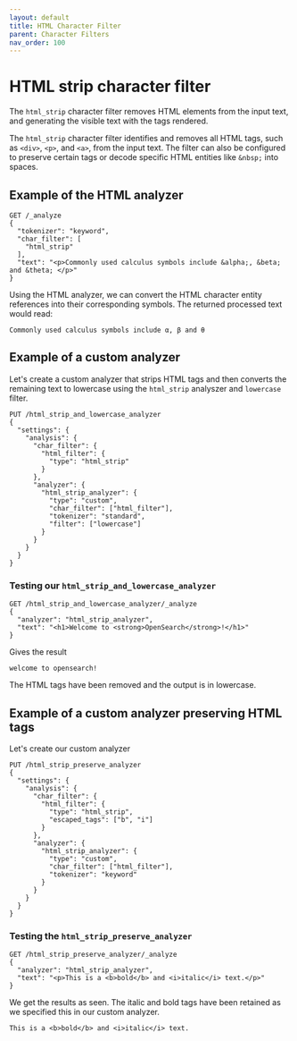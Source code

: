 ```yaml
---
layout: default
title: HTML Character Filter
parent: Character Filters
nav_order: 100
---
```


# HTML strip character filter
The `html_strip` character filter removes HTML elements from the input text, and generating the visible text with the tags rendered.

The `html_strip` character filter identifies and removes all HTML tags, such as `<div>`, `<p>`, and `<a>`, from the input text. The filter can also be configured to preserve certain tags or decode specific HTML entities like `&nbsp;` into spaces.

## Example of the HTML analyzer
```
GET /_analyze
{
  "tokenizer": "keyword",
  "char_filter": [
    "html_strip"
  ],
  "text": "<p>Commonly used calculus symbols include &alpha;, &beta; and &theta; </p>"
}
```
Using the HTML analyzer, we can convert the HTML character entity references into their corresponding symbols. The returned processed text would read:

```
Commonly used calculus symbols include α, β and θ 
```

## Example of a custom analyzer 

Let's create a custom analyzer that strips HTML tags and then converts the remaining text to lowercase using the `html_strip` analyszer and `lowercase` filter.
```
PUT /html_strip_and_lowercase_analyzer
{
  "settings": {
    "analysis": {
      "char_filter": {
        "html_filter": {
          "type": "html_strip"
        }
      },
      "analyzer": {
        "html_strip_analyzer": {
          "type": "custom",
          "char_filter": ["html_filter"],
          "tokenizer": "standard",
          "filter": ["lowercase"]
        }
      }
    }
  }
}
```
### Testing our `html_strip_and_lowercase_analyzer`
```
GET /html_strip_and_lowercase_analyzer/_analyze
{
  "analyzer": "html_strip_analyzer",
  "text": "<h1>Welcome to <strong>OpenSearch</strong>!</h1>"
}
```
Gives the result
```
welcome to opensearch!
```
The HTML tags have been removed and the output is in lowercase.

## Example of a custom analyzer preserving HTML tags
Let's create our custom analyzer
```
PUT /html_strip_preserve_analyzer
{
  "settings": {
    "analysis": {
      "char_filter": {
        "html_filter": {
          "type": "html_strip",
          "escaped_tags": ["b", "i"]
        }
      },
      "analyzer": {
        "html_strip_analyzer": {
          "type": "custom",
          "char_filter": ["html_filter"],
          "tokenizer": "keyword"
        }
      }
    }
  }
}
```
### Testing the `html_strip_preserve_analyzer`  
```
GET /html_strip_preserve_analyzer/_analyze
{
  "analyzer": "html_strip_analyzer",
  "text": "<p>This is a <b>bold</b> and <i>italic</i> text.</p>"
}

```
We get the results as seen. The italic and bold tags have been retained as we specified this in our custom analyzer.
```
This is a <b>bold</b> and <i>italic</i> text.
```
